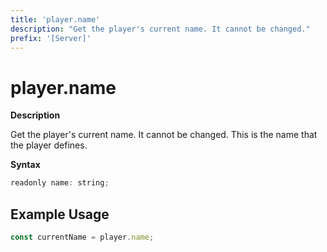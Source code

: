 ```yaml
---
title: 'player.name'
description: "Get the player's current name. It cannot be changed."
prefix: '[Server]'
---
```


# player.name

**Description**

Get the player's current name. It cannot be changed.
This is the name that the player defines.

**Syntax**

```js
readonly name: string;
```

## Example Usage

```js
const currentName = player.name;
```
